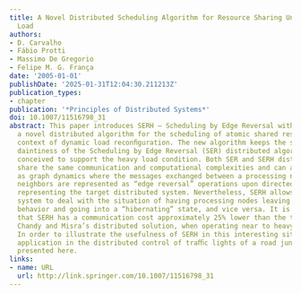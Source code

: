 ```yaml
---
title: A Novel Distributed Scheduling Algorithm for Resource Sharing Under Near-Heavy
  Load
authors:
- D. Carvalho
- Fábio Protti
- Massimo De Gregorio
- Felipe M. G. França
date: '2005-01-01'
publishDate: '2025-01-31T12:04:30.211213Z'
publication_types:
- chapter
publication: '*Principles of Distributed Systems*'
doi: 10.1007/11516798_31
abstract: This paper introduces SERH – Scheduling by Edge Reversal with Hibernation,
  a novel distributed algorithm for the scheduling of atomic shared resources in the
  context of dynamic load reconﬁguration. The new algorithm keeps the simplicity and
  daintiness of the Scheduling by Edge Reversal (SER) distributed algorithm, originally
  conceived to support the heavy load condition. Both SER and SERH distributed algorithms
  share the same communication and computational complexities and can also be seen
  as graph dynamics where the messages exchanged between a processing node and its
  neighbors are represented as “edge reversal” operations upon directed acyclic graphs
  representing the target distributed system. Nevertheless, SERH allows such distributed
  system to deal with the situation of having processing nodes leaving the heavy load
  behavior and going into a “hibernating” state, and vice versa. It is shown here
  that SERH has a communication cost approximately 25% lower than the traditional
  Chandy and Misra’s distributed solution, when operating near to heavy load conditions.
  In order to illustrate the usefulness of SERH in this interesting situation, an
  application in the distributed control of traﬃc lights of a road junction is also
  presented here.
links:
- name: URL
  url: http://link.springer.com/10.1007/11516798_31
---
```

